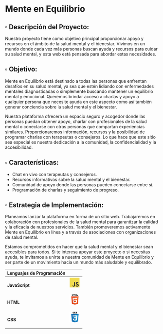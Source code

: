 # Mente en Equilibrio

## ▫ Descripción del Proyecto:

Nuestro proyecto tiene como objetivo principal proporcionar apoyo y recursos en el ámbito de la salud mental y el bienestar. 
Vivimos en un mundo donde cada vez más personas buscan ayuda y recursos para cuidar su salud mental, y esta web está pensada para abordar estas necesidades.

## ▫ Objetivo:

Mente en Equilibrio está destinado a todas las personas que enfrentan desafíos en su salud mental, ya sea que estén lidiando con enfermedades mentales diagnosticadas o simplemente buscando mantener un equilibrio mental y emocional. Queremos brindar acceso a charlas y apoyo a cualquier persona que necesite ayuda en este aspecto como así también generar conciencia sobre la salud mental y el bienestar.

Nuestra plataforma ofrecerá un espacio seguro y acogedor donde las personas puedan obtener apoyo, charlar con profesionales de la salud mental o conectarse con otras personas que compartan experiencias similares. Proporcionaremos información, recursos y la posibilidad de programar charlas con terapeutas o consejeros. Lo que hace que este sitio sea especial es nuestra dedicación a la comunidad, la confidencialidad y la accesibilidad.

## ▫ Características:

* Chat en vivo con terapeutas y consejeros.
* Recursos informativos sobre la salud mental y el bienestar.
* Comunidad de apoyo donde las personas pueden conectarse entre sí.
* Programación de charlas y seguimiento de progreso.

## ▫ Estrategia de Implementación:

Planeamos lanzar la plataforma en forma de un sitio web. Trabajaremos en colaboración con profesionales de la salud mental para garantizar la calidad y la eficacia de nuestros servicios. También promoveremos activamente Mente en Equilibrio en línea y a través de asociaciones con organizaciones de salud mental.

Estamos comprometidos en hacer que la salud mental y el bienestar sean accesibles para todos. Si te interesa apoyar este proyecto o si necesitas ayuda, te invitamos a unirte a nuestra comunidad de Mente en Equilibrio y ser parte de un movimiento hacia un mundo más saludable y equilibrado.


| **Lenguajes de Programación**| |
| ------------- | ------------- |
|**JavaScript** |  <a href="https://developer.mozilla.org/en-US/docs/Web/JavaScript" target="_blank" rel="noreferrer"> <img src="https://raw.githubusercontent.com/devicons/devicon/master/icons/javascript/javascript-original.svg" alt="javascript" width="33" height="33"/> </a></p>|
|**HTML**  |  <a href="https://www.w3.org/html/" target="_blank" rel="noreferrer"> <img src="https://raw.githubusercontent.com/devicons/devicon/master/icons/html5/html5-original-wordmark.svg" alt="javascript" width="35" height="35"/> </a></p>|
|**CSS**  |  <a href="https://www.w3schools.com/css/" target="_blank" rel="noreferrer"> <img src="https://raw.githubusercontent.com/devicons/devicon/master/icons/css3/css3-original-wordmark.svg" alt="javascript" width="35" height="35"/> </a></p>|

